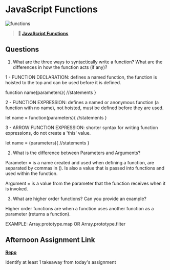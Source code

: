 # JavaScript Functions

![functions](https://bcw.blob.core.windows.net/public/img/function-anatomy.jpg)

> **📖 [JavaScript Functions](https://codeworksacademy.com/fs-student-guide/resources/wk2/02-Functions)**

## Questions

1. What are the three ways to syntactically write a function? What are the differences in how the function acts (if any)?

1 - FUNCTION DECLARATION: defines a named function, the function is hoisted to the top and can be used before it is defined.

function name(parameters){
    //statements 
}

2 - FUNCTION EXPRESSION: defines a named or anonymous function (a function with no name), not hoisted, must be defined before they are used. 

let name = function(parameters){
    //statements
}

3 - ARROW FUNCTION EXPRESSION: shorter syntax for writing function expressions, do not create a 'this' value.

let name = (parameters){
    //statements
}

2. What is the difference between Parameters and Arguments?

Parameter = is a name created and used when defining a function, are separated by commas in (). Is also a value that is passed into functions and used within the function.

Argument = is a value from the parameter that the function receives when it is invoked. 

3. What are higher order functions? Can you provide an example?

Higher order functions are when a function uses another function as a parameter (returns a function). 

EXAMPLE: Array.prototype.map OR Array.prototype.filter

## Afternoon Assignment Link

**[Repo](https://github.com/savtemp/warehouse-manager)**

Identify at least 1 takeaway from today's assignment
